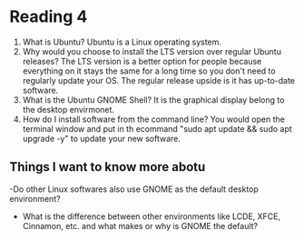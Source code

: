 # Reading 4 

1. What is Ubuntu?
   Ubuntu is a Linux operating system.
2. Why would you choose to install the LTS version over regular Ubuntu releases?
    The LTS version is a better option for people because everything on it stays the same for a long time so you don't need to regularly update your OS. The regular release upside is it has up-to-date software.
3. What is the Ubuntu GNOME Shell?
     It is the graphical display belong to the desktop envirmonet.
4. How do I install software from the command line?
     You would open the terminal window and put in th ecommand "sudo apt update && sudo apt upgrade -y" to update your new software.

## Things I want to know more abotu

-Do other Linux softwares also use GNOME as the default desktop environment? 
- What is the difference between other environments like LCDE, XFCE, Cinnamon, etc. and what makes or why is GNOME the default?
